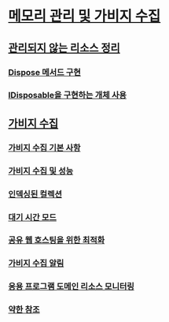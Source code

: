 # [메모리 관리 및 가비지 수집](memory-management-and-gc.md)
## [관리되지 않는 리소스 정리](unmanaged.md)
### [Dispose 메서드 구현](implementing-dispose.md)
### [IDisposable을 구현하는 개체 사용](using-objects.md)
## [가비지 수집](index.md)
### [가비지 수집 기본 사항](fundamentals.md)
### [가비지 수집 및 성능](performance.md)
### [인덱싱된 컬렉션](induced.md)
### [대기 시간 모드](latency.md)
### [공유 웹 호스팅을 위한 최적화](optimization-for-shared-web-hosting.md)
### [가비지 수집 알림](notifications.md)
### [응용 프로그램 도메인 리소스 모니터링](app-domain-resource-monitoring.md)
### [약한 참조](weak-references.md)
